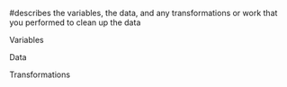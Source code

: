 #describes the variables, the data, and any transformations or work that you performed to clean up the data

Variables

Data

Transformations

